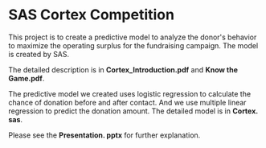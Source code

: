 # SAS Cortex Competition
This project is to create a predictive model to analyze the donor's behavior to maximize the operating surplus for the fundraising campaign. The model is created by SAS.

The detailed description is in **Cortex_Introduction.pdf** and **Know the Game.pdf**.

The predictive model we created uses logistic regression to calculate the chance of donation before and after contact. And we use multiple linear regression to predict the donation amount. The detailed model is in **Cortex. sas**.

Please see the **Presentation. pptx** for further explanation.
